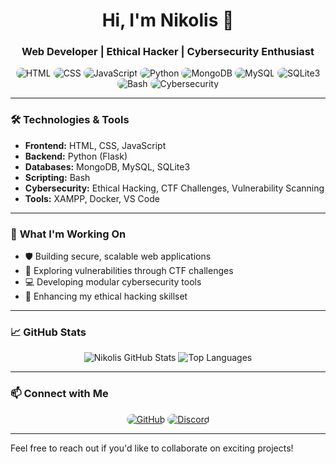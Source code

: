 <h1 align="center">Hi, I'm Nikolis 👋</h1>
<h3 align="center">Web Developer | Ethical Hacker | Cybersecurity Enthusiast</h3>

<p align="center">
  <img src="https://img.shields.io/badge/Code-HTML-orange?style=for-the-badge" alt="HTML" style="border-radius: 15px;" />
  <img src="https://img.shields.io/badge/Code-CSS-blue?style=for-the-badge" alt="CSS" style="border-radius: 15px;" />
  <img src="https://img.shields.io/badge/Code-JavaScript-yellow?style=for-the-badge" alt="JavaScript" style="border-radius: 15px;" />
  <img src="https://img.shields.io/badge/Code-Python-green?style=for-the-badge" alt="Python" style="border-radius: 15px;" />
  <img src="https://img.shields.io/badge/Database-MongoDB-green?style=for-the-badge" alt="MongoDB" style="border-radius: 15px;" />
  <img src="https://img.shields.io/badge/Database-MySQL-blue?style=for-the-badge" alt="MySQL" style="border-radius: 15px;" />
  <img src="https://img.shields.io/badge/Database-SQLite3-lightgrey?style=for-the-badge" alt="SQLite3" style="border-radius: 15px;" />
  <img src="https://img.shields.io/badge/Scripting-Bash-darkgreen?style=for-the-badge" alt="Bash" style="border-radius: 15px;" />
  <img src="https://img.shields.io/badge/Cybersecurity-Ethical_Hacking-red?style=for-the-badge" alt="Cybersecurity" style="border-radius: 15px;" />
</p>

---

### 🛠️ **Technologies & Tools**

- **Frontend:** HTML, CSS, JavaScript
- **Backend:** Python (Flask)
- **Databases:** MongoDB, MySQL, SQLite3
- **Scripting:** Bash
- **Cybersecurity:** Ethical Hacking, CTF Challenges, Vulnerability Scanning
- **Tools:** XAMPP, Docker, VS Code

---

### 🚀 **What I'm Working On**

- 🛡️ Building secure, scalable web applications
- 🧠 Exploring vulnerabilities through CTF challenges
- 💻 Developing modular cybersecurity tools
- 🔐 Enhancing my ethical hacking skillset

---

### 📈 **GitHub Stats**

<p align="center">
  <img src="https://github-readme-stats.vercel.app/api?username=NikolisSecurity&show_icons=true&theme=radical" alt="Nikolis GitHub Stats" />
  <img src="https://github-readme-stats.vercel.app/api/top-langs/?username=NikolisSecurity&layout=compact&theme=radical" alt="Top Languages" />
</p>

---

### 📫 **Connect with Me**

<p align="center">
  <a href="https://github.com/NikolisSecurity"><img src="https://img.shields.io/badge/GitHub-181717?style=for-the-badge&logo=github" alt="GitHub" style="border-radius: 15px;" /></a>
  <a href="https://discord.com/users/nikolis32.v4"><img src="https://img.shields.io/badge/Discord-7289DA?style=for-the-badge&logo=discord" alt="Discord" style="border-radius: 15px;" /></a>
</p>

---

Feel free to reach out if you'd like to collaborate on exciting projects!
